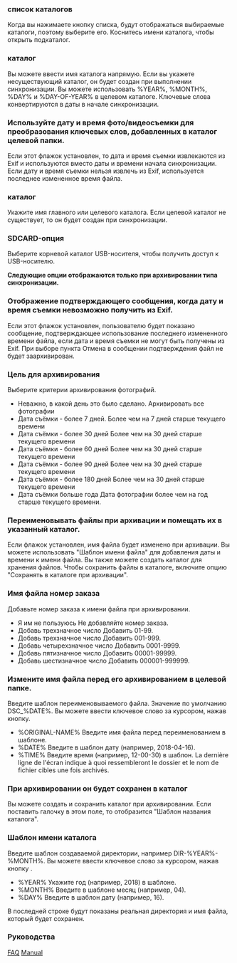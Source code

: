 ### список каталогов
Когда вы нажимаете кнопку списка, будут отображаться выбираемые каталоги, поэтому выберите его. Коснитесь имени каталога, чтобы открыть подкаталог.

### каталог
Вы можете ввести имя каталога напрямую. Если вы укажете несуществующий каталог, он будет создан при выполнении синхронизации.
Вы можете использовать %YEAR%, %MONTH%, %DAY% и %DAY-OF-YEAR% в целевом каталоге. Ключевые слова конвертируются в даты в начале синхронизации.

### Используйте дату и время фото/видеосъемки для преобразования ключевых слов, добавленных в каталог целевой папки.
Если этот флажок установлен, то дата и время съемки извлекаются из Exif и используются вместо даты и времени начала синхронизации. Если дату и время съемки нельзя извлечь из Exif, используется последнее измененное время файла. 

### каталог
Укажите имя главного или целевого каталога. Если целевой каталог не существует, то он будет создан при синхронизации. 

### SDCARD-опция
Выберите корневой каталог USB-носителя, чтобы получить доступ к USB-носителю.

**Следующие опции отображаются только при архивировании типа синхронизации.**

### Отображение подтверждающего сообщения, когда дату и время съемки невозможно получить из Exif.
Если этот флажок установлен, пользователю будет показано сообщение, подтверждающее использование последнего измененного времени файла, если дата и время съемки не могут быть получены из Exif. При выборе пункта Отмена в сообщении подтверждения файл не будет заархивирован. 

### Цель для архивирования
Выберите критерии архивирования фотографий.

- Неважно, в какой день это было сделано.
Архивировать все фотографии
- Дата съёмки - более 7 дней. 
Более чем на 7 дней старше текущего времени
- Дата съёмки - более 30 дней
Более чем на 30 дней старше текущего времени
- Дата съёмки - более 60 дней
Более чем на 30 дней старше текущего времени
- Дата съёмки - более 90 дней
Более чем на 30 дней старше текущего времени
- Дата съёмки - более 180 дней
Более чем на 30 дней старше текущего времени
- Дата съёмки больше года
Дата фотографии более чем на год старше текущего времени. 

### Переименовывать файлы при архивации и помещать их в указанный каталог.
Если флажок установлен, имя файла будет изменено при архивации. Вы можете использовать "Шаблон имени файла" для добавления даты и времени к имени файла. Вы также можете создать каталог для хранения файлов. Чтобы сохранить файлы в каталоге, включите опцию "Сохранять в каталоге при архивации". 

### Имя файла номер заказа
Добавьте номер заказа к имени файла при архивировании.

- Я им не пользуюсь
Не добавляйте номер заказа.
- Добавь трехзначное число
Добавить 01-99.
- Добавь трехзначное число
Добавить 001-999.
- Добавь четырехзначное число
Добавить 0001-9999.
- Добавь пятизначное число
Добавить 00001-99999.
- Добавь шестизначное число
Добавить 000001-999999. 

### Измените имя файла перед его архивированием в целевой папке. 
Введите шаблон переименовываемого файла. Значение по умолчанию DSC_%DATE%. Вы можете ввести ключевое слово за курсором, нажав кнопку.

- %ORIGINAL-NAME%
Введите имя файла перед переименованием в шаблоне.
- %DATE%
Введите в шаблон дату (например, 2018-04-16).
- %TIME%
Введите время (например, 12-00-30) в шаблон.
 La dernière ligne de l'écran indique à quoi ressembleront le dossier et le nom de fichier cibles une fois archivés.

### При архивировании он будет сохранен в каталог
Вы можете создать и сохранить каталог при архивировании. Если поставить галочку в этом поле, то отобразится "Шаблон названия каталога". 

### Шаблон имени каталога
Введите шаблон создаваемой директории, например DIR-%YEAR%-%MONTH%. Вы можете ввести ключевое слово за курсором, нажав кнопку .

- %YEAR%
Укажите год (например, 2018) в шаблоне.
- %MONTH%
Введите в шаблоне месяц (например, 04).
- %DAY%
Введите в шаблон дату (например, 16).

В последней строке будут показаны реальная директория и имя файла, который будет сохранен.

### Руководства
[FAQ](https://sentaroh.github.io/Documents/SMBSync2/SMBSync2_FAQ_EN.htm)
[Manual](https://sentaroh.github.io/Documents/SMBSync2/SMBSync2_Desc_EN.htm) 
